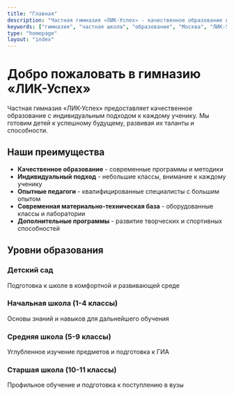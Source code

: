 ```yaml
---
title: "Главная"
description: "Частная гимназия «ЛИК-Успех» - качественное образование в Москве. Детский сад, начальная и средняя школа."
keywords: ["гимназия", "частная школа", "образование", "Москва", "ЛИК-Успех", "детский сад"]
type: "homepage"
layout: "index"
---
```


# Добро пожаловать в гимназию «ЛИК-Успех»

Частная гимназия «ЛИК-Успех» предоставляет качественное образование с индивидуальным подходом к каждому ученику. Мы готовим детей к успешному будущему, развивая их таланты и способности.

## Наши преимущества

- **Качественное образование** - современные программы и методики
- **Индивидуальный подход** - небольшие классы, внимание к каждому ученику
- **Опытные педагоги** - квалифицированные специалисты с большим опытом
- **Современная материально-техническая база** - оборудованные классы и лаборатории
- **Дополнительные программы** - развитие творческих и спортивных способностей

## Уровни образования

### Детский сад
Подготовка к школе в комфортной и развивающей среде

### Начальная школа (1-4 классы)
Основы знаний и навыков для дальнейшего обучения

### Средняя школа (5-9 классы)
Углубленное изучение предметов и подготовка к ГИА

### Старшая школа (10-11 классы)
Профильное обучение и подготовка к поступлению в вузы
<!-- GitHub Pages test -->

